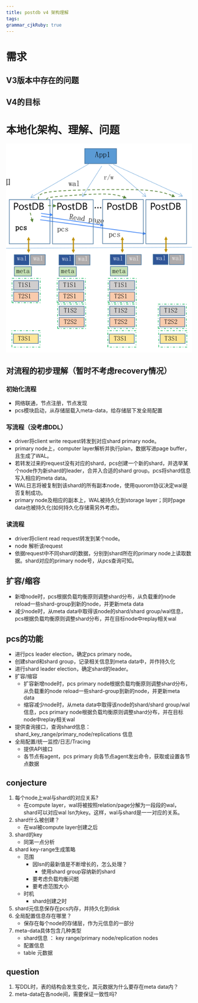 ```yaml
---
title: postdb v4 架构理解
tags: 
grammar_cjkRuby: true
---
```

# 需求
## V3版本中存在的问题

## V4的目标


# 本地化架构、理解、问题

![enter description here](./images/Screenshot_from_2022-11-28_15-34-37.png)

## 对流程的初步理解（暂时不考虑recovery情况）
### 初始化流程
- 网络联通，节点注册，节点发现
- pcs模块启动，从存储层载入meta-data，给存储层下发全局配置

### 写流程（没考虑DDL）
- driver将client write request转发到对应shard primary node。
- primary node上，computer layer解析并执行plan，数据写进page buffer，且生成了WAL。
- 若转发过来的request没有对应的shard，pcs创建一个新的shard，并选举某个node作为新shard的leader，合并入合适的shard group。pcs将shard信息写入相应的meta data。
- WAL日志将被复制到该shard的所有副本node，使用quorom协议决定wal是否复制成功。
- primary node及相应的副本上，WAL被持久化到storage layer；同时page data也被持久化(如何持久化存储需另外考虑)。

### 读流程
- driver将client read request转发到某个node。
- node 解析该request
- 依据request中不同shard的数据，分别到shard所在的primary node上读取数据。shard对应的primary node号，从pcs查询可知。

## 扩容/缩容
- 新增node时，pcs根据负载均衡原则调整shard分布，从负载重的node reload一些shard-group到新的node，并更新meta data
- 减少node时，从meta data中取得该node的shard/shard group/wal信息，pcs根据负载均衡原则调整shard分布，并在目标node中replay相关wal


## pcs的功能
- 进行pcs leader election，确定pcs primary node。
- 创建shard和shard group，记录相关信息到meta data中，并作持久化
- 进行shard leader election，确定shard的leader。
- 扩容/缩容
	- 扩容新增node时，pcs primary node根据负载均衡原则调整shard分布，从负载重的node reload一些shard-group到新的node，并更新meta data
	- 缩容减少node时，从meta data中取得该node的shard/shard group/wal信息，pcs primary node根据负载均衡原则调整shard分布，并在目标node中replay相关wal
- 提供查询接口，查询shard信息：shard_key_range/primary_node/replications 信息
- 全局配置/统一监控/日志/Tracing
	- 提供API接口
	- 各节点有agent，pcs primary 向各节点agent发出命令，获取或设置各节点数据

## conjecture
1. 每个node上wal与shard的对应关系?
	- 在compute layer，wal将被按照relation/page分解为一段段的wal，shard可以对应wal lsn为key。这样，wal与shard是一一对应的关系。
2. shard什么被创建？ 
	- 在wal被compute layer创建之后
3. shard的key
	- 同第一点分析
4. shard key-range生成策略
	- 范围
		- 因lsn的最新值是不断增长的，怎么处理？
			- 使用shard group容纳新的shard
		- 要考虑负载均衡问题
		- 要考虑范围大小
	- 时机 
		- shard创建之时
5. shard元信息保存在pcs内存，并持久化到disk
6. 全局配置信息存在哪里？
	- 保存在每个node的存储层，作为元信息的一部分
7. meta-data具体包含几种类型
	- shard信息 ： key range/primary node/replication nodes
	- 配置信息
	- table 元数据

## question
1. 写DDL时，表的结构会发生变化，其元数据为什么要存在meta data内？
2. meta-data在各node间，需要保证一致性吗?

